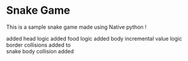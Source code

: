 # Snake Game

This is a sample snake game made using Native python !

added head logic
added food logic
added body incremental value logic<br>
border collisions added to<br>
snake body collision added

